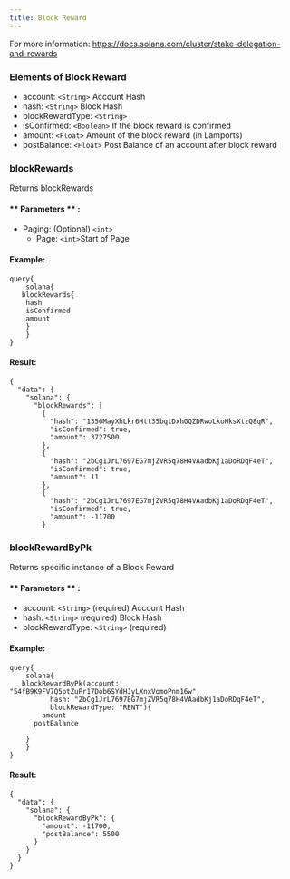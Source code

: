 ```yaml
---
title: Block Reward
---
```


For more information: https://docs.solana.com/cluster/stake-delegation-and-rewards

### Elements of Block Reward
* account: `<String>` Account Hash
* hash: `<String>` Block Hash
* blockRewardType: `<String>` 
* isConfirmed: `<Boolean>` If the block reward is confirmed
* amount: `<Float>` Amount of the block reward (in Lamports)
* postBalance: `<Float>` Post Balance of an account after block reward 

### blockRewards
Returns blockRewards


#### ** Parameters ** : 
* Paging: (Optional) `<int>` 
  - Page: `<int>`Start of Page 


#### Example:
```
query{
	solana{
   blockRewards{
    hash
    isConfirmed
    amount
  	}
	}
}
```

#### Result:
```
{
  "data": {
    "solana": {
      "blockRewards": [
        {
          "hash": "1356MayXhLkr6Htt35bqtDxhGQZDRwoLkoHksXtzQ8qR",
          "isConfirmed": true,
          "amount": 3727500
        },
        {
          "hash": "2bCg1JrL7697EG7mjZVR5q78H4VAadbKj1aDoRDqF4eT",
          "isConfirmed": true,
          "amount": 11
        },
        {
          "hash": "2bCg1JrL7697EG7mjZVR5q78H4VAadbKj1aDoRDqF4eT",
          "isConfirmed": true,
          "amount": -11700
        }
```

### blockRewardByPk
Returns specific instance of a Block Reward

#### ** Parameters ** : 
* account: `<String>` (required) Account Hash
* hash: `<String>` (required) Block Hash
* blockRewardType: `<String>` (required)

#### Example:
```
query{
	solana{
   blockRewardByPk(account: "54fB9K9FV7Q5ptZuPr17Dob6SYdHJyLXnxVomoPnm16w",
          hash: "2bCg1JrL7697EG7mjZVR5q78H4VAadbKj1aDoRDqF4eT",
          blockRewardType: "RENT"){
    	amount
      postBalance
      
  	}
	}
}

```

#### Result:
```
{
  "data": {
    "solana": {
      "blockRewardByPk": {
        "amount": -11700,
        "postBalance": 5500
      }
    }
  }
}
```